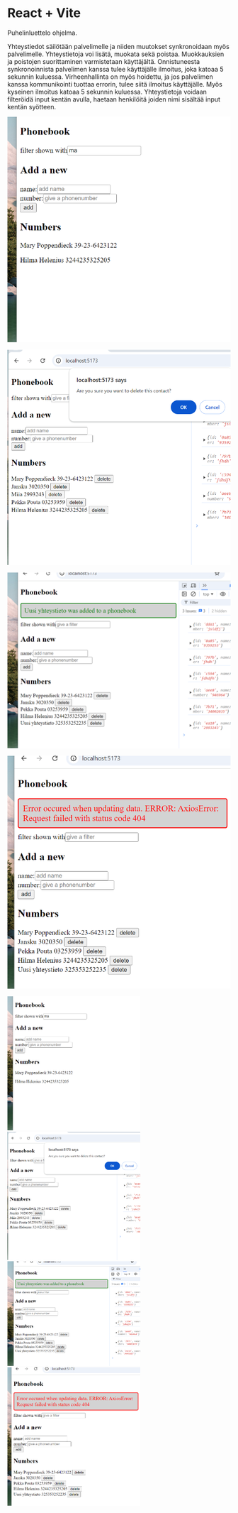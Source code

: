 # React + Vite

Puhelinluettelo ohjelma.

Yhteystiedot säilötään palvelimelle ja niiden muutokset synkronoidaan myös palvelimelle. Yhteystietoja voi lisätä, muokata sekä poistaa. Muokkauksien ja poistojen suorittaminen varmistetaan käyttäjältä. Onnistuneesta synkronoinnista palvelimen kanssa tulee käyttäjälle ilmoitus, joka katoaa 5 sekunnin kuluessa. Virheenhallinta on myös hoidettu, ja jos palvelimen kanssa kommunikointi tuottaa errorin, tulee siitä ilmoitus käyttäjälle. Myös kyseinen ilmoitus katoaa 5 sekunnin kuluessa. Yhteystietoja voidaan filteröidä input kentän avulla, haetaan henkilöitä joiden nimi sisältää input kentän syötteen.

![alt text](image-1.png)

![alt text](image-2.png)

![alt text](image-3.png)

![alt text](image-4.png)

<img src="image-1.png" alt="alt text" width="300"/>
<img src="image-2.png" alt="alt text" width="300"/>
<img src="image-3.png" alt="alt text" width="300"/>
<img src="image-4.png" alt="alt text" width="300"/>
